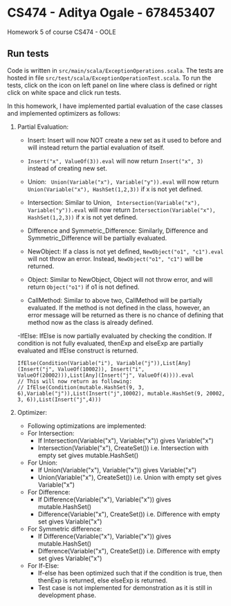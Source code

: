 # CS474 - Aditya Ogale - 678453407
Homework 5 of course CS474 - OOLE

## Run tests
Code is written in ```src/main/scala/ExceptionOperations.scala```. The tests are hosted in file ```src/test/scala/ExceptionOperationTest.scala```. To run the tests, click on the icon on left panel on line where class is defined or right click on white space and click run tests.

In this homework, I have implemented partial evaluation of the case classes and implemented optimizers as follows:

1. Partial Evaluation:
    - Insert: Insert will now NOT create a new set as it used to before and will instead return the partial evaluation of itself.
    - ``` Insert("x", ValueOf(3)).eval ``` will now return ```Insert("x", 3)``` instead of creating new set.
    
    - Union: ``` Union(Variable("x"), Variable("y")).eval``` will now return ```Union(Variable("x"), HashSet(1,2,3))``` if x is not yet defined.

    - Intersection: Similar to Union, ``` Intersection(Variable("x"), Variable("y")).eval``` will now return ```Intersection(Variable("x"), HashSet(1,2,3))``` if x is not yet defined.

    - Difference and Symmetric_Difference: Similarly, Difference and Symmetric_Difference will be partially evaluated.

    - NewObject: If a class is not yet defined, ``` NewObject("o1", "c1").eval ``` will not throw an error. Instead, ``` NewObject("o1", "c1") ``` will be returned.

    - Object: Similar to NewObject, Object will not throw error, and will return ``` Object("o1") ``` if o1 is not defined.

    - CallMethod: Similar to above two, CallMethod will be partially evaluated. If the method is not defined in the class, however, an error message will be returned as there is no chance of defining that method now as the class is already defined.

    -IfElse: IfElse is now partially evaluated by checking the condition. If condition is not fully evaluated, thenExp and elseExp are partially evaluated and IfElse construct is returned. 
    ```
    IfElse(Condition(Variable("i"), Variable("j")),List[Any](Insert("j", ValueOf(10002)), Insert("i", ValueOf(20002))),List[Any](Insert("j", ValueOf(4)))).eval
    // This will now return as following:
    // IfElse(Condition(mutable.HashSet(9, 3, 6),Variable("j")),List(Insert("j",10002), mutable.HashSet(9, 20002, 3, 6)),List(Insert("j",4)))
    
2. Optimizer:
    - Following optimizations are implemented:
    - For Intersection: 
        - If Intersection(Variable("x"), Variable("x")) gives Variable("x")
        - Intersection(Variable("x"), CreateSet()) i.e. Intersection with empty set gives mutable.HashSet()
    - For Union:
        - If Union(Variable("x"), Variable("x")) gives Variable("x")
        - Union(Variable("x"), CreateSet()) i.e. Union with empty set gives Variable("x")
    - For Difference:
        - If Difference(Variable("x"), Variable("x")) gives mutable.HashSet()
        - Difference(Variable("x"), CreateSet()) i.e. Difference with empty set gives Variable("x")
    - For Symmetric difference:
        - If Difference(Variable("x"), Variable("x")) gives mutable.HashSet()
        - Difference(Variable("x"), CreateSet()) i.e. Difference with empty set gives Variable("x")
    - For If-Else:
        - If-else has been optimized such that if the condition is true, then thenExp is returned, else elseExp is returned.
        - Test case is not implemented for demonstration as it is still in development phase.
